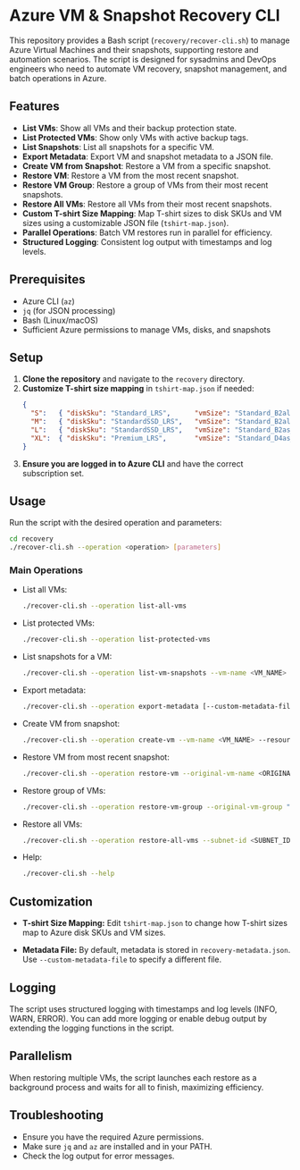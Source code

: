 # Azure VM & Snapshot Recovery CLI

This repository provides a Bash script (`recovery/recover-cli.sh`) to manage Azure Virtual Machines and their snapshots, supporting restore and automation scenarios. The script is designed for sysadmins and DevOps engineers who need to automate VM recovery, snapshot management, and batch operations in Azure.

## Features

- **List VMs**: Show all VMs and their backup protection state.
- **List Protected VMs**: Show only VMs with active backup tags.
- **List Snapshots**: List all snapshots for a specific VM.
- **Export Metadata**: Export VM and snapshot metadata to a JSON file.
- **Create VM from Snapshot**: Restore a VM from a specific snapshot.
- **Restore VM**: Restore a VM from the most recent snapshot.
- **Restore VM Group**: Restore a group of VMs from their most recent snapshots.
- **Restore All VMs**: Restore all VMs from their most recent snapshots.
- **Custom T-shirt Size Mapping**: Map T-shirt sizes to disk SKUs and VM sizes using a customizable JSON file (`tshirt-map.json`).
- **Parallel Operations**: Batch VM restores run in parallel for efficiency.
- **Structured Logging**: Consistent log output with timestamps and log levels.

## Prerequisites

- Azure CLI (`az`)
- `jq` (for JSON processing)
- Bash (Linux/macOS)
- Sufficient Azure permissions to manage VMs, disks, and snapshots

## Setup

1. **Clone the repository** and navigate to the `recovery` directory.
2. **Customize T-shirt size mapping** in `tshirt-map.json` if needed:
    ```json
    {
      "S":   { "diskSku": "Standard_LRS",      "vmSize": "Standard_B2als_v2" },
      "M":   { "diskSku": "StandardSSD_LRS",   "vmSize": "Standard_B2als_v2" },
      "L":   { "diskSku": "StandardSSD_LRS",   "vmSize": "Standard_B2as_v2" },
      "XL":  { "diskSku": "Premium_LRS",       "vmSize": "Standard_D4as_v5" }
    }
    ```
3. **Ensure you are logged in to Azure CLI** and have the correct subscription set.

## Usage

Run the script with the desired operation and parameters:

```bash
cd recovery
./recover-cli.sh --operation <operation> [parameters]
```

### Main Operations

- List all VMs:
    ```bash
    ./recover-cli.sh --operation list-all-vms
    ```
- List protected VMs:
    ```bash
    ./recover-cli.sh --operation list-protected-vms
    ```

- List snapshots for a VM:
    ```bash
    ./recover-cli.sh --operation list-vm-snapshots --vm-name <VM_NAME> --resource-group <RESOURCE_GROUP>
    ```

- Export metadata:
    ```bash
    ./recover-cli.sh --operation export-metadata [--custom-metadata-file <CUSTOM_METADATA_FILE>]
    ```

- Create VM from snapshot:
    ```bash
    ./recover-cli.sh --operation create-vm --vm-name <VM_NAME> --resource-group <RESOURCE_GROUP> --snapshot-name <SNAPSHOT_NAME> --tshirt-size <TSHIRT_SIZE> --subnet-id <SUBNET_ID>
    ```

- Restore VM from most recent snapshot:
    ```bash
    ./recover-cli.sh --operation restore-vm --original-vm-name <ORIGINAL_VM_NAME> --subnet-id <SUBNET_ID> [--custom-metadata-file <CUSTOM_METADATA_FILE>]
    ```

- Restore group of VMs:
    ```bash
    ./recover-cli.sh --operation restore-vm-group --original-vm-group "vm1,vm2,vm3" --subnet-id <SUBNET_ID> [--custom-metadata-file <CUSTOM_METADATA_FILE>]
    ```

- Restore all VMs:
    ```bash
    ./recover-cli.sh --operation restore-all-vms --subnet-id <SUBNET_ID> [--custom-metadata-file <CUSTOM_METADATA_FILE>]
    ```

- Help:
    ```bash
    ./recover-cli.sh --help
    ```

## Customization
- **T-shirt Size Mapping:**
Edit `tshirt-map.json` to change how T-shirt sizes map to Azure disk SKUs and VM sizes.

- **Metadata File:**
By default, metadata is stored in `recovery-metadata.json`. Use `--custom-metadata-file` to specify a different file.

## Logging
The script uses structured logging with timestamps and log levels (INFO, WARN, ERROR). You can add more logging or enable debug output by extending the logging functions in the script.

## Parallelism
When restoring multiple VMs, the script launches each restore as a background process and waits for all to finish, maximizing efficiency.

## Troubleshooting
- Ensure you have the required Azure permissions.
- Make sure `jq` and `az` are installed and in your PATH.
- Check the log output for error messages.

